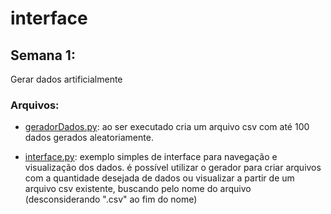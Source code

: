 # interface

## Semana 1:
Gerar dados artificialmente


### Arquivos:
- [geradorDados.py](https://github.com/almemanuel/interface/blob/main/code/geradorDados.py): ao ser executado cria um arquivo csv com até 100 dados gerados aleatoriamente.

- [interface.py](https://github.com/almemanuel/interface/blob/main/code/interface.py): exemplo simples de interface para navegação e visualização dos dados. é possível utilizar o gerador para criar arquivos com a quantidade desejada de dados ou visualizar a partir de um arquivo csv existente, buscando pelo nome do arquivo (desconsiderando ".csv" ao fim do nome)
